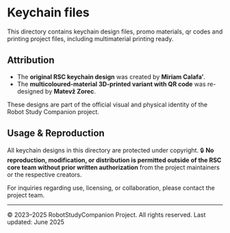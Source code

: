 # Keychain files

This directory contains keychain design files, promo materials, qr codes and printing project files, including multimaterial printing ready.

## Attribution
- The **original RSC keychain design** was created by **Miriam Calafaʼ**.
- The **multicoloured-material 3D-printed variant with QR code** was re-designed by **Matevž Zorec**.

These designs are part of the official visual and physical identity of the Robot Study Companion project.

## Usage & Reproduction
All keychain designs in this directory are protected under copyright.
🔒 **No reproduction, modification, or distribution is permitted outside of the RSC core team without prior written authorization** from the project maintainers or the respective creators.

For inquiries regarding use, licensing, or collaboration, please contact the project team.

---
© 2023–2025 RobotStudyCompanion Project. All rights reserved.
Last updated: June 2025
